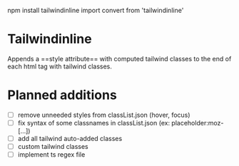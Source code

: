 npm install tailwindinline
import convert from 'tailwindinline'

# Tailwindinline
Appends a ==style attribute== with computed tailwind classes to the end of each html tag with tailwind classes.

# Planned additions
- [ ] remove unneeded styles from classList.json (hover, focus)
- [ ] fix syntax of some classnames in classList.json (ex: placeholder:moz-[...])
- [ ] add all tailwind auto-added classes
- [ ] custom tailwind classes
- [ ] implement ts regex file
